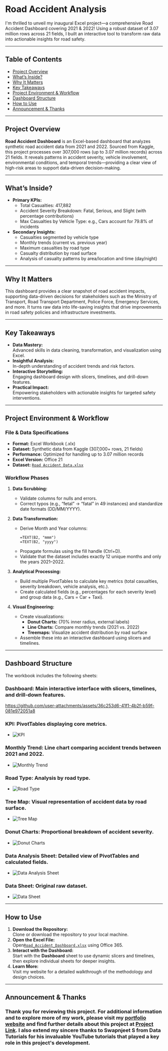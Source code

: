 # Road Accident Analysis

I'm thrilled to unveil my inaugural Excel project—a comprehensive Road Accident Dashboard covering 2021 & 2022! Using a robust dataset of 3.07 million rows across 21 fields, I built an interactive tool to transform raw data into actionable insights for road safety.

---

## Table of Contents

- [Project Overview](#project-overview)
- [What’s Inside?](#whats-inside)
- [Why It Matters](#why-it-matters)
- [Key Takeaways](#key-takeaways)
- [Project Environment & Workflow](#project-environment--workflow)
- [Dashboard Structure](#dashboard-structure)
- [How to Use](#how-to-use)
- [Announcement & Thanks](#announcement--thanks)

---


## Project Overview

**Road Accident Dashboard** is an Excel-based dashboard that analyzes synthetic road accident data from 2021 and 2022. Sourced from Kaggle, this project processes over 307,000 rows (up to 3.07 million records) across 21 fields. It reveals patterns in accident severity, vehicle involvement, environmental conditions, and temporal trends—providing a clear view of high-risk areas to support data-driven decision-making.

---

## What’s Inside?

- **Primary KPIs:**
  - Total Casualties: 417,882
  - Accident Severity Breakdown: Fatal, Serious, and Slight (with percentage contributions)
  - Max Casualties by Vehicle Type: e.g., Cars account for 79.8% of incidents
- **Secondary Insights:**
  - Casualties segmented by vehicle type
  - Monthly trends (current vs. previous year)
  - Maximum casualties by road type
  - Casualty distribution by road surface
  - Analysis of casualty patterns by area/location and time (day/night)

---

## Why It Matters

This dashboard provides a clear snapshot of road accident impacts, supporting data-driven decisions for stakeholders such as the Ministry of Transport, Road Transport Department, Police Force, Emergency Services, and more. It turns raw data into life-saving insights that drive improvements in road safety policies and infrastructure investments.

---

## Key Takeaways

- **Data Mastery:**  
  Advanced skills in data cleaning, transformation, and visualization using Excel.
- **Insightful Analysis:**  
  In-depth understanding of accident trends and risk factors.
- **Interactive Storytelling:**  
  Engaging dashboard design with slicers, timelines, and drill-down features.
- **Practical Impact:**  
  Empowering stakeholders with actionable insights for targeted safety interventions.

---

## Project Environment & Workflow

### File & Data Specifications
- **Format:** Excel Workbook (.xlx)
- **Dataset:** Synthetic data from Kaggle (307,000+ rows, 21 fields)
- **Performance:** Optimized for handling up to 3.07 million records
- **Excel Version:** Office 21
- **Dataset:** <a href="https://github.com/Younes-Sehanine/Road_Accident_Dashboard/blob/main/Road%20Accident%20Data.xlsx" >`Road Accident Data.xlsx`</a>

### Workflow Phases

1. **Data Scrubbing:**  
   - Validate columns for nulls and errors.
   - Correct typos (e.g., “fetal” → “fatal” in 49 instances) and standardize date formats (DD/MM/YYYY).

2. **Data Transformation:**  
   - Derive Month and Year columns:
     ```excel
     =TEXT(B2, "mmm")
     =TEXT(B2, "yyyy")
     ```
   - Propagate formulas using the fill handle (Ctrl+D).
   - Validate that the dataset includes exactly 12 unique months and only the years 2021–2022.

3. **Analytical Processing:**  
   - Build multiple PivotTables to calculate key metrics (total casualties, severity breakdown, vehicle analysis, etc.).
   - Create calculated fields (e.g., percentages for each severity level) and group data (e.g., Cars = Car + Taxi).

4. **Visual Engineering:**  
   - Create visualizations:
     - **Donut Charts:** (70% inner radius, external labels)
     - **Line Charts:** Compare monthly trends (2021 vs. 2022)
     - **Treemaps:** Visualize accident distribution by road surface
   - Assemble these into an interactive dashboard using slicers and timelines.

---

## Dashboard Structure

The workbook includes the following sheets:

### **Dashboard:** Main interactive interface with slicers, timelines, and drill-down features.


https://github.com/user-attachments/assets/36c253d6-41f1-4b2f-b59f-081e972051a8


### **KPI:** PivotTables displaying core metrics.
- ![KPI](https://github.com/user-attachments/assets/e4cf04fc-b9dc-4f8e-b679-6bf8c4e2184c)

### **Monthly Trend:** Line chart comparing accident trends between 2021 and 2022.
- ![Monthly Trend](https://github.com/user-attachments/assets/f691355f-7312-4d78-b8c3-65073abdd3ca)

### **Road Type:** Analysis by road type.
- ![Road Type](https://github.com/user-attachments/assets/7951c8f8-e9be-4be8-a05f-646f245bd8ac)

### **Tree Map:** Visual representation of accident data by road surface.
- ![Tree Map](https://github.com/user-attachments/assets/34d17442-47cc-4a35-a517-1ec8a0a29e31)

### **Donut Charts:** Proportional breakdown of accident severity.
- ![Donut Charts](https://github.com/user-attachments/assets/506b0a10-db43-44a3-85c4-756a745e1826)

### **Data Analysis Sheet:** Detailed view of PivotTables and calculated fields.
- ![Data Analysis Sheet](https://github.com/user-attachments/assets/ee25aba6-8042-43c1-81f5-1344d5df4a43)

### **Data Sheet:** Original raw dataset.
- ![Data Sheet](https://github.com/user-attachments/assets/b4947b52-df98-4df5-9c0b-20c7fdb9efdd)


---

## How to Use

1. **Download the Repository:**  
   Clone or download the repository to your local machine.
2. **Open the Excel File:**  
   Open<a href="https://github.com/Younes-Sehanine/Road_Accident_Dashboard/blob/main/Road_Accident_Dashboard.xlsx" >`Road_Accident_Dashboard.xlsx`</a> using Office 365.
3. **Interact with the Dashboard:**  
   Start with the **Dashboard** sheet to use dynamic slicers and timelines, then explore individual sheets for deeper insights.
4. **Learn More:**  
   Visit my website for a detailed walkthrough of the methodology and design choices.

---

## Announcement & Thanks

### Thank you for reviewing this project. For additional information and to explore more of my work, please visit my [portfolio website](https://yourportfolio.example.com) and find further details about this project at [Project Link](https://yourprojectlink.example.com). I also extend my sincere thanks to Swapnjeet S from Data Tutorials for his invaluable YouTube tutorials that played a key role in this project's development.

